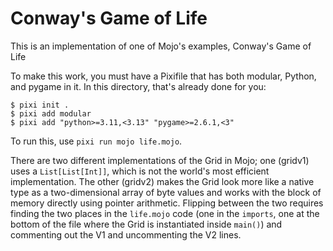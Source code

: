 # Conway's Game of Life

This is an implementation of one of Mojo's examples, Conway's Game of Life

To make this work, you must have a Pixifile that has both modular, Python, and pygame
in it. In this directory, that's already done for you:

```
$ pixi init .
$ pixi add modular
$ pixi add "python>=3.11,<3.13" "pygame>=2.6.1,<3"
```

To run this, use `pixi run mojo life.mojo`.

There are two different implementations of the Grid in Mojo; one (gridv1) 
uses a `List[List[Int]]`, which is not the world's most efficient implementation.
The other (gridv2) makes the Grid look more like a native type as a two-dimensional
array of byte values and works with the block of memory directly using
pointer arithmetic. Flipping between the two requires finding the two places in the
`life.mojo` code (one in the `imports`, one at the bottom of the file where the Grid
is instantiated inside `main()`) and commenting out the V1 and uncommenting the V2
lines.

